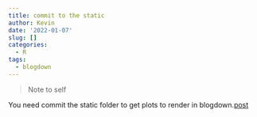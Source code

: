 ```yaml
---
title: commit to the static
author: Kevin
date: '2022-01-07'
slug: []
categories:
  - R
tags:
  - blogdown
---
```


> Note to self

You need commit the static folder to get plots to render in blogdown.[post](https://stackoverflow.com/questions/46334045/blogdown-ghostwriter-doesnt-render-rmarkdown-plot-on-netlify#46334909)
